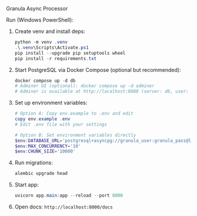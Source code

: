 Granula Async Processor

Run (Windows PowerShell):

1. Create venv and install deps:
   
   ```powershell
   python -m venv .venv
   .\.venv\Scripts\Activate.ps1
   pip install --upgrade pip setuptools wheel
   pip install -r requirements.txt
   ```

2. Start PostgreSQL via Docker Compose (optional but recommended):
   
   ```powershell
   docker compose up -d db
   # Adminer UI (optional): docker compose up -d adminer
   # Adminer is available at http://localhost:8080 (server: db, user: granula_user, pass: granula_pass, db: granula)
   ```

3. Set up environment variables:
   
   ```powershell
   # Option A: Copy env.example to .env and edit
   copy env.example .env
   # Edit .env file with your settings
   
   # Option B: Set environment variables directly
   $env:DATABASE_URL='postgresql+asyncpg://granula_user:granula_pass@localhost:5432/granula'
   $env:MAX_CONCURRENCY='10'
   $env:CHUNK_SIZE='10000'
   ```

4. Run migrations:
   
   ```powershell
   alembic upgrade head
   ```

5. Start app:
   
   ```powershell
   uvicorn app.main:app --reload --port 8000
   ```

6. Open docs: `http://localhost:8000/docs` 